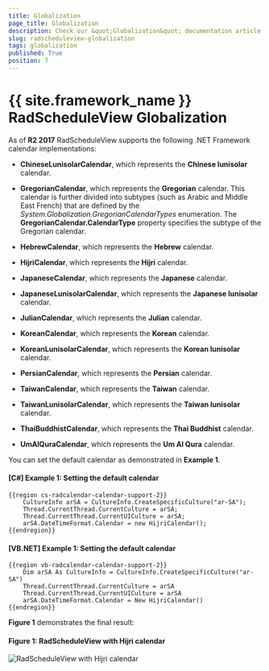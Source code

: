 ```yaml
---
title: Globalization
page_title: Globalization
description: Check our &quot;Globalization&quot; documentation article for the RadScheduleView {{ site.framework_name }} control.
slug: radscheduleview-globalization
tags: globalization
published: True
position: 7
---
```


# {{ site.framework_name }} RadScheduleView Globalization

As of **R2 2017** RadScheduleView supports the following .NET Framework calendar implementations:

* **ChineseLunisolarCalendar**, which represents the **Chinese lunisolar** calendar.

* **GregorianCalendar**, which represents the **Gregorian** calendar. This calendar is further divided into subtypes (such as Arabic and Middle East French) that are defined by the *System.Globalization.GregorianCalendarTypes* enumeration. The **GregorianCalendar.CalendarType** property specifies the subtype of the Gregorian calendar.

* **HebrewCalendar**, which represents the **Hebrew** calendar.

* **HijriCalendar**, which represents the **Hijri** calendar.

* **JapaneseCalendar**, which represents the **Japanese** calendar.

* **JapaneseLunisolarCalendar**, which represents the **Japanese lunisolar** calendar.

* **JulianCalendar**, which represents the **Julian** calendar.

* **KoreanCalendar**, which represents the **Korean** calendar.

* **KoreanLunisolarCalendar**, which represents the **Korean lunisolar** calendar.

* **PersianCalendar**, which represents the **Persian** calendar.

* **TaiwanCalendar**, which represents the **Taiwan** calendar.

* **TaiwanLunisolarCalendar**, which represents the **Taiwan lunisolar** calendar.

* **ThaiBuddhistCalendar**, which represents the **Thai Buddhist** calendar.

* **UmAlQuraCalendar**, which represents the **Um Al Qura** calendar.

You can set the default calendar as demonstrated in **Example 1**.

#### __[C#] Example 1: Setting the default calendar__

	{{region cs-radcalendar-calendar-support-2}}
		CultureInfo arSA = CultureInfo.CreateSpecificCulture("ar-SA");
        Thread.CurrentThread.CurrentCulture = arSA;
        Thread.CurrentThread.CurrentUICulture = arSA;
        arSA.DateTimeFormat.Calendar = new HijriCalendar();
	{{endregion}}

#### __[VB.NET] Example 1: Setting the default calendar__

	{{region vb-radcalendar-calendar-support-2}}
		Dim arSA As CultureInfo = CultureInfo.CreateSpecificCulture("ar-SA")
		Thread.CurrentThread.CurrentCulture = arSA
		Thread.CurrentThread.CurrentUICulture = arSA
		arSA.DateTimeFormat.Calendar = New HijriCalendar()
	{{endregion}}

**Figure 1** demonstrates the final result:

#### __Figure 1: RadScheduleView with Hijri calendar__

![RadScheduleView with Hijri calendar](images/hijri-scheduleview.png)
